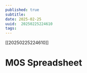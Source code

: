 ```yaml
---
published: true
subtitle: 
date: 2025-02-25
uuid:  20250225224610
tags: 
---
```


[[20250225224610]]

# M0S Spreadsheet

